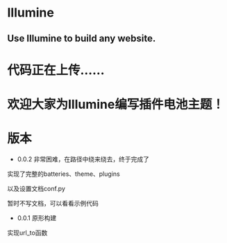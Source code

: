# Illumine
## Use Illumine to build any website.

# 代码正在上传……

# 欢迎大家为Illumine编写插件电池主题！

# 版本
- 0.0.2
非常困难，在路径中绕来绕去，终于完成了

实现了完整的batteries、theme、plugins

以及设置文档conf.py

暂时不写文档，可以看看示例代码

- 0.0.1
原形构建

实现url_to函数
